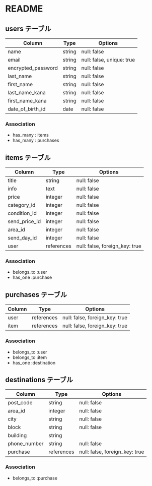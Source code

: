 # README

## users テーブル

| Column             | Type   | Options                   |
| ------------------ | ------ | ------------------------- |
| name               | string | null: false               |
| email              | string | null: false, unique: true |
| encrypted_password | string | null: false               |
| last_name          | string | null: false               |
| first_name         | string | null: false               |
| last_name_kana     | string | null: false               |
| first_name_kana    | string | null: false               |
| date_of_birth_id   | date   | null: false               |

### Association
- has_many : items
- has_many : purchases

## items テーブル

| Column          | Type       | Options                        |
| --------------- | ---------- | ------------------------------ |
| title           | string     | null: false                    |
| info            | text       | null: false                    |
| price           | integer    | null: false                    |
| category_id     | integer    | null: false                    |
| condition_id    | integer    | null: false                    |
| send_price_id   | integer    | null: false                    |
| area_id         | integer    | null: false                    |
| send_day_id     | integer    | null: false                    |
| user            | references | null: false, foreign_key: true |

### Association
- belongs_to :user
- has_one :purchase

## purchases テーブル

| Column | Type       | Options                        |
| ------ | ---------- | ------------------------------ |
| user   | references | null: false, foreign_key: true |
| item   | references | null: false, foreign_key: true |

### Association
- belongs_to :user
- belongs_to :item
- has_one :destination

## destinations テーブル

| Column       | Type        | Options                        |
| ------------ | ----------- | ------------------------------ |
| post_code    | string      | null: false                    |
| area_id      | integer     | null: false                    |
| city         | string      | null: false                    |
| block        | string      | null: false                    |
| building     | string      |                                |
| phone_number | string      | null: false                    |
| purchase     | references  | null: false, foreign_key: true |

### Association
- belongs_to :purchase